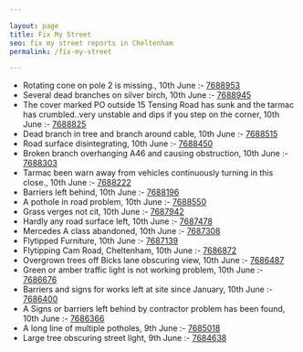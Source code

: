 ```yaml
---

layout: page
title: Fix My Street
seo: fix my street reports in Cheltenham
permalink: /fix-my-street

---
```


<!-- fix_marker starts -->

- Rotating cone on pole 2 is missing., 10th June :- [7688953](https://www.fixmystreet.com/report/7688953)
- Several dead branches on silver birch, 10th June :- [7688945](https://www.fixmystreet.com/report/7688945)
- The cover marked PO outside 15 Tensing Road has sunk and the tarmac has crumbled..very unstable and dips if you step on the corner, 10th June :- [7688825](https://www.fixmystreet.com/report/7688825)
- Dead branch in tree and branch around cable, 10th June :- [7688515](https://www.fixmystreet.com/report/7688515)
- Road surface disintegrating, 10th June :- [7688450](https://www.fixmystreet.com/report/7688450)
- Broken branch overhanging A46 and causing obstruction, 10th June :- [7688303](https://www.fixmystreet.com/report/7688303)
- Tarmac been warn away from vehicles continuously turning in this close., 10th June :- [7688222](https://www.fixmystreet.com/report/7688222)
- Barriers left behind, 10th June :- [7688196](https://www.fixmystreet.com/report/7688196)
- A pothole in road problem, 10th June :- [7688550](https://www.fixmystreet.com/report/7688550)
- Grass verges not cit, 10th June :- [7687942](https://www.fixmystreet.com/report/7687942)
- Hardly any road surface left, 10th June :- [7687478](https://www.fixmystreet.com/report/7687478)
- Mercedes A class abandoned, 10th June :- [7687308](https://www.fixmystreet.com/report/7687308)
- Flytipped Furniture, 10th June :- [7687139](https://www.fixmystreet.com/report/7687139)
- Flytipping Cam Road, Cheltenham, 10th June :- [7686872](https://www.fixmystreet.com/report/7686872)
- Overgrown trees off Bicks lane obscuring view, 10th June :- [7686487](https://www.fixmystreet.com/report/7686487)
- Green or amber traffic light is not working problem, 10th June :- [7686676](https://www.fixmystreet.com/report/7686676)
- Barriers and signs for works left at site since January, 10th June :- [7686400](https://www.fixmystreet.com/report/7686400)
- A Signs or barriers left behind by contractor problem has been found, 10th June :- [7686366](https://www.fixmystreet.com/report/7686366)
- A long line of multiple potholes, 9th June :- [7685018](https://www.fixmystreet.com/report/7685018)
- Large tree obscuring street light, 9th June :- [7684638](https://www.fixmystreet.com/report/7684638)

<!-- fix_marker ends -->